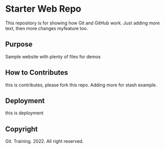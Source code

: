 # Starter Web Repo

This repository is for showing how Git and GitHub work. Just adding more text, then more changes myfeature too.


## Purpose

Sample website with plenty of files for demos

## How to Contributes

this is contributes, please fork this repo. Adding more for stash example.

## Deployment

this is deployment

## Copyright 

Git. Training. 2022. All right reserved.